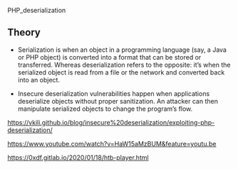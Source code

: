 PHP_deserialization

## Theory 

- Serialization is when an object in a programming language (say, a Java or PHP object) is converted into a format that can be stored or transferred. Whereas deserialization refers to the opposite: it’s when the serialized object is read from a file or the network and converted back into an object.

- Insecure deserialization vulnerabilities happen when applications deserialize objects without proper sanitization. An attacker can then manipulate serialized objects to change the program’s flow.


https://vkili.github.io/blog/insecure%20deserialization/exploiting-php-deserialization/


https://www.youtube.com/watch?v=HaW15aMzBUM&feature=youtu.be

https://0xdf.gitlab.io/2020/01/18/htb-player.html